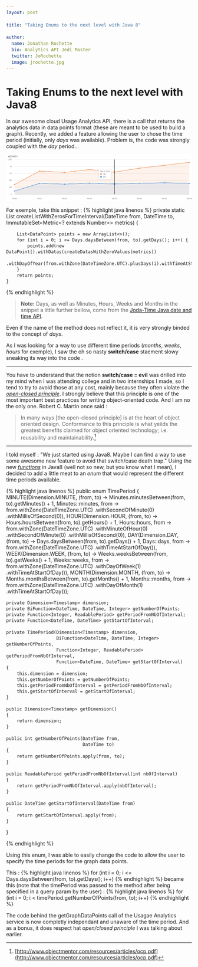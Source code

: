 ```yaml
---
layout: post

title: "Taking Enums to the next level with Java 8"

author:
  name: Jonathan Rochette
  bio: Analytics API Jedi Master
  twitter: JoRochette
  image: jrochette.jpg
---
```


Taking Enums to the next level with Java8
===================


In our awesome cloud Usage Analytics API, there is a call that returns the analytics data in data points format (these are meant to be used to build a graph). Recently, we added a feature allowing the user to chose the time period (initially, only *days* was available). Problem is, the code was strongly coupled with the *day* period...

![image](/images/graphexemple.png)

For exemple, take this snippet :
{% highlight java linenos %}
private static List<DataPoint> createListWithZerosForTimeInterval(DateTime from,
                                                                  DateTime to,
                                                                  ImmutableSet<Metric<? extends Number>> metrics)
    {

        List<DataPoint> points = new ArrayList<>();
        for (int i = 0; i <= Days.daysBetween(from, to).getDays(); i++) {
            points.add(new DataPoint().withDatas(createDatasWithZeroValues(metrics))
                                      .withDayOfYear(from.withZone(DateTimeZone.UTC).plusDays(i).withTimeAtStartOfDay()));
        }
        return points;
    }
{% endhighlight %}

> **Note:** Days, as well as Minutes, Hours, Weeks and Months in the snippet a little further bellow, come from the [Joda-Time Java date and time API](http://www.joda.org/joda-time/).

Even if the name of the method does not reflect it, it is very strongly binded to the concept of *days*.

As I was looking for a way to use different time periods (*months*, *weeks*, *hours* for exemple), I saw the oh so nasty **switch/case** staement slowy sneaking its way into the code .  

----------
You have to understand that the notion **switch/case = evil** was drilled into my mind when I was attending college and in two internships I made, so I tend to try to avoid those at any cost, mainly because they often violate the [*open-closed principle*](http://en.wikipedia.org/wiki/Open/closed_principle). I strongly believe that this principle is one of the most important best practices for writing object-oriented code. And I am no the only one. Robert C. Martin once said :
>In many ways [the open-closed principle] is at the heart of object oriented design. Conformance to this principle is what yeilds the greatest benefits claimed for object oriented technology; i.e. reusability and maintainability.[^footnote]

  [^footnote]: [http://www.objectmentor.com/resources/articles/ocp.pdf](http://www.objectmentor.com/resources/articles/ocp.pdf)

------------
I told myself : "We just started using Java8. Maybe I can find a way to use some awesome new feature to avoid that switch/case death trap." Using the new [*functions*](http://docs.oracle.com/javase/8/docs/api/java/util/function/package-summary.html) in Java8 (well not so new, but you know what I mean), I decided to add a little meat to an *enum* that would represent the different time periods available.

{% highlight java linenos %}
public enum TimePeriod
{
    MINUTE(Dimension.MINUTE, (from,
                              to) -> Minutes.minutesBetween(from, to).getMinutes() + 1, Minutes::minutes, from -> from.withZone(DateTimeZone.UTC)
                                                                                                                      .withSecondOfMinute(0)
                                                                                                                      .withMillisOfSecond(0)),
    HOUR(Dimension.HOUR, (from,
                          to) -> Hours.hoursBetween(from, to).getHours() + 1, Hours::hours, from -> from.withZone(DateTimeZone.UTC)
                                                                                                        .withMinuteOfHour(0)
                                                                                                        .withSecondOfMinute(0)
                                                                                                        .withMillisOfSecond(0)),
    DAY(Dimension.DAY, (from,
                        to) -> Days.daysBetween(from, to).getDays() + 1, Days::days, from -> from.withZone(DateTimeZone.UTC)
                                                                                                 .withTimeAtStartOfDay()),
    WEEK(Dimension.WEEK, (from,
                          to) -> Weeks.weeksBetween(from, to).getWeeks() + 1, Weeks::weeks, from -> from.withZone(DateTimeZone.UTC)
                                                                                                        .withDayOfWeek(1)
                                                                                                        .withTimeAtStartOfDay()),
    MONTH(Dimension.MONTH, (from,
                            to) -> Months.monthsBetween(from, to).getMonths() + 1, Months::months, from -> from.withZone(DateTimeZone.UTC)
                                                                                                               .withDayOfMonth(1)
                                                                                                               .withTimeAtStartOfDay());

    private Dimension<Timestamp> dimension;
    private BiFunction<DateTime, DateTime, Integer> getNumberOfPoints;
    private Function<Integer, ReadablePeriod> getPeriodFromNbOfInterval;
    private Function<DateTime, DateTime> getStartOfInterval;

    private TimePeriod(Dimension<Timestamp> dimension,
                       BiFunction<DateTime, DateTime, Integer> getNumberOfPoints,
                       Function<Integer, ReadablePeriod> getPeriodFromNbOfInterval,
                       Function<DateTime, DateTime> getStartOfInterval)
    {
        this.dimension = dimension;
        this.getNumberOfPoints = getNumberOfPoints;
        this.getPeriodFromNbOfInterval = getPeriodFromNbOfInterval;
        this.getStartOfInterval = getStartOfInterval;
    }

    public Dimension<Timestamp> getDimension()
    {
        return dimension;
    }

    public int getNumberOfPoints(DateTime from,
                                 DateTime to)
    {
        return getNumberOfPoints.apply(from, to);
    }

    public ReadablePeriod getPeriodFromNbOfInterval(int nbOfInterval)
    {
        return getPeriodFromNbOfInterval.apply(nbOfInterval);
    }

    public DateTime getStartOfInterval(DateTime from)
    {
        return getStartOfInterval.apply(from);
    }
}

{% endhighlight %}

Using this enum, I was able to easily change the code to allow the user to specify the time periods for the graph data points. 

This :
{% highlight java linenos %}
for (int i = 0; i <= Days.daysBetween(from, to).getDays(); i++)
{% endhighlight %}
became this (note that the timePeriod was passed to the method after being specified in a query param by the user) :
{% highlight java linenos %}
for (int i = 0; i < timePeriod.getNumberOfPoints(from, to); i++)
{% endhighlight %}

The code behind the getGraphDataPoints call of the Usagae Analytics service is now completly independant and unaware of the time period. And as a bonus, it does respect hat *open/closed principle* I was talking about earlier.